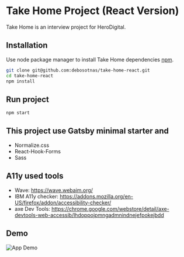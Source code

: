 # Take Home Project (React Version)
Take Home is an interview project for HeroDigital.

## Installation
Use node package manager to install Take Home dependencies [npm](https://www.npmjs.com/).

```bash
git clone git@github.com:debosotnas/take-home-react.git
cd take-home-react
npm install
```

## Run project

```javascript
npm start
```

## This project use Gatsby minimal starter and 
- Normalize.css
- React-Hook-Forms
- Sass

## A11y used tools
- Wave: https://wave.webaim.org/
- IBM A11y checker: https://addons.mozilla.org/en-US/firefox/addon/accessibility-checker/
- axe Dev Tools: https://chrome.google.com/webstore/detail/axe-devtools-web-accessib/lhdoppojpmngadmnindnejefpokejbdd

## Demo
![App Demo](src/images/app-demo.gif?raw=true "App Demo")
